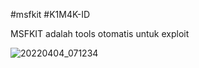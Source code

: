 #msfkit
#K1M4K-ID

MSFKIT adalah tools otomatis untuk exploit

![20220404_071234](https://user-images.githubusercontent.com/46388169/161455347-4d120f02-c18a-4b5f-96aa-cf369512dbce.jpg)

